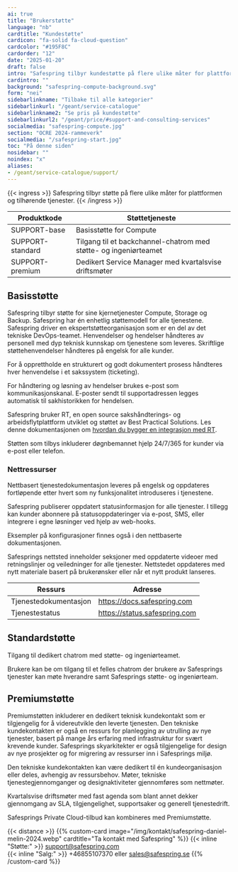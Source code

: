 ```yaml
---
ai: true
title: "Brukerstøtte"
language: "nb"
cardtitle: "Kundestøtte"
cardicon: "fa-solid fa-cloud-question"
cardcolor: "#195F8C"
cardorder: "12"
date: "2025-01-20"
draft: false
intro: "Safespring tilbyr kundestøtte på flere ulike måter for plattformen og tilknyttede tjenester."
cardintro: ""
background: "safespring-compute-background.svg"
form: "nei"
sidebarlinkname: "Tilbake til alle kategorier"
sidebarlinkurl: "/geant/service-catalogue"
sidebarlinkname2: "Se pris på kundestøtte"
sidebarlinkurl2: "/geant/price/#support-and-consulting-services"
socialmedia: "safespring-compute.jpg"
section: "OCRE 2024-rammeverk"
socialmedia: "/safespring-start.jpg"
toc: "På denne siden"
nosidebar: ""
noindex: "x"
aliases:
- /geant/service-catalogue/support/
---
```

{{< ingress >}}
Safespring tilbyr støtte på flere ulike måter for plattformen og tilhørende tjenester.
{{< /ingress >}}

| Produktkode      | Støttetjeneste                                                 |
| ---------------- | -------------------------------------------------------------- |
| SUPPORT-base     | Basisstøtte for Compute                                       |
| SUPPORT-standard | Tilgang til et backchannel-chatrom med støtte- og ingeniørteamet |
| SUPPORT-premium  | Dedikert Service Manager med kvartalsvise driftsmøter         |

## Basisstøtte

Safespring tilbyr støtte for sine kjernetjenester Compute, Storage og Backup. Safespring har én enhetlig støttemodell for alle tjenestene. Safespring driver en ekspertstøtteorganisasjon som er en del av det tekniske DevOps-teamet. Henvendelser og hendelser håndteres av personell med dyp teknisk kunnskap om tjenestene som leveres. Skriftlige støttehenvendelser håndteres på engelsk for alle kunder.

For å opprettholde en strukturert og godt dokumentert prosess håndteres hver henvendelse i et sakssystem (ticketing).

For håndtering og løsning av hendelser brukes e-post som kommunikasjonskanal. E-poster sendt til supportadressen legges automatisk til sakhistorikken for hendelsen.

Safespring bruker RT, en open source sakshåndterings- og arbeidsflytplattform utviklet og støttet av Best Practical Solutions. Les denne dokumentasjonen om [hvordan du bygger en integrasjon med RT](https://docs.bestpractical.com/rt/4.4.4/index.html).

Støtten som tilbys inkluderer døgnbemannet hjelp 24/7/365 for kunder via e-post eller telefon.

### Nettressurser

Nettbasert tjenestedokumentasjon leveres på engelsk og oppdateres fortløpende etter hvert som ny funksjonalitet introduseres i tjenestene.

Safespring publiserer oppdatert statusinformasjon for alle tjenester. I tillegg kan kunder abonnere på statusoppdateringer via e-post, SMS, eller integrere i egne løsninger ved hjelp av web-hooks.

Eksempler på konfigurasjoner finnes også i den nettbaserte dokumentasjonen.

Safesprings nettsted inneholder seksjoner med oppdaterte videoer med retningslinjer og veiledninger for alle tjenester. Nettstedet oppdateres med nytt materiale basert på brukerønsker eller når et nytt produkt lanseres.

| Ressurs               | Adresse                     |
| --------------------- | --------------------------- |
| Tjenestedokumentasjon | https://docs.safespring.com |
| Tjenestestatus        | https://status.safespring.com |

## Standardstøtte

Tilgang til dedikert chatrom med støtte- og ingeniørteamet.

Brukere kan be om tilgang til et felles chatrom der brukere av Safesprings tjenester kan møte hverandre samt Safesprings støtte- og ingeniørteam.

## Premiumstøtte

Premiumstøtten inkluderer en dedikert teknisk kundekontakt som er tilgjengelig for å videreutvikle den leverte tjenesten. Den tekniske kundekontakten er også en ressurs for planlegging av utrulling av nye tjenester, basert på mange års erfaring med infrastruktur for svært krevende kunder. Safesprings skyarkitekter er også tilgjengelige for design av nye prosjekter og for migrering av ressurser inn i Safesprings miljø.

Den tekniske kundekontakten kan være dedikert til én kundeorganisasjon eller deles, avhengig av ressursbehov. Møter, tekniske tjenestegjennomganger og designaktiviteter gjennomføres som nettmøter.

Kvartalsvise driftsmøter med fast agenda som blant annet dekker gjennomgang av SLA, tilgjengelighet, supportsaker og generell tjenestedrift.

Safesprings Private Cloud-tilbud kan kombineres med Premiumstøtte.

{{< distance >}}
{{% custom-card image="/img/kontakt/safespring-daniel-melin-2024.webp" cardtitle="Ta kontakt med Safespring" %}}
{{< inline "Støtte:" >}} support@safespring.com  
{{< inline "Salg:" >}} +46855107370 eller sales@safespring.se
{{% /custom-card %}}